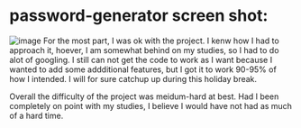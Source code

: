 # password-generator screen shot:
![image](https://user-images.githubusercontent.com/95493312/147316642-1e265944-612a-45b6-b679-0a45e9605056.png)
For the most part, I was ok with the project. I kenw how I had to approach it, hoever, I am somewhat behind on my studies, so I had to do alot of googling. I still can not get the code to work as I want because I wanted to add some addditional features, but I got it to work 90-95% of how I intended. I will for sure catchup up during this holiday break. 

Overall the difficulty of the project was meidum-hard at best. Had I been completely on point with my studies, I believe I would have not had as much of a hard time. 
